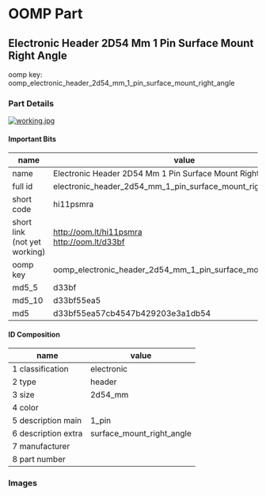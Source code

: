 # OOMP Part  
## Electronic Header 2D54 Mm 1 Pin Surface Mount Right Angle  
  
oomp key: oomp_electronic_header_2d54_mm_1_pin_surface_mount_right_angle  
  
### Part Details  
  
[![working.jpg](working_600.jpg)](working.jpg)  
  
#### Important Bits  
| name | value | 
| --- | --- | 
| name | Electronic Header 2D54 Mm 1 Pin Surface Mount Right Angle | 
| full id | electronic_header_2d54_mm_1_pin_surface_mount_right_angle | 
| short code | hi11psmra | 
| short link<br>(not yet working) | http://oom.lt/hi11psmra<br>http://oom.lt/d33bf | 
| oomp key | oomp_electronic_header_2d54_mm_1_pin_surface_mount_right_angle | 
| md5_5 | d33bf | 
| md5_10 | d33bf55ea5 | 
| md5 | d33bf55ea57cb4547b429203e3a1db54 | 
#### ID Composition  
| name | value | 
| --- | --- | 
| 1 classification | electronic | 
| 2 type | header | 
| 3 size | 2d54_mm | 
| 4 color |  | 
| 5 description main | 1_pin | 
| 6 description extra | surface_mount_right_angle | 
| 7 manufacturer |  | 
| 8 part number |  | 
### Images  
